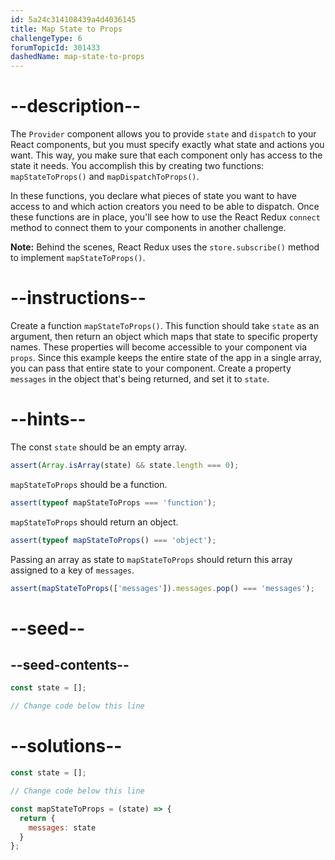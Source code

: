 ```yaml
---
id: 5a24c314108439a4d4036145
title: Map State to Props
challengeType: 6
forumTopicId: 301433
dashedName: map-state-to-props
---
```


# --description--

The `Provider` component allows you to provide `state` and `dispatch` to your React components, but you must specify exactly what state and actions you want. This way, you make sure that each component only has access to the state it needs. You accomplish this by creating two functions: `mapStateToProps()` and `mapDispatchToProps()`.

In these functions, you declare what pieces of state you want to have access to and which action creators you need to be able to dispatch. Once these functions are in place, you'll see how to use the React Redux `connect` method to connect them to your components in another challenge.

**Note:** Behind the scenes, React Redux uses the `store.subscribe()` method to implement `mapStateToProps()`.

# --instructions--

Create a function `mapStateToProps()`. This function should take `state` as an argument, then return an object which maps that state to specific property names. These properties will become accessible to your component via `props`. Since this example keeps the entire state of the app in a single array, you can pass that entire state to your component. Create a property `messages` in the object that's being returned, and set it to `state`.

# --hints--

The const `state` should be an empty array.

```js
assert(Array.isArray(state) && state.length === 0);
```

`mapStateToProps` should be a function.

```js
assert(typeof mapStateToProps === 'function');
```

`mapStateToProps` should return an object.

```js
assert(typeof mapStateToProps() === 'object');
```

Passing an array as state to `mapStateToProps` should return this array assigned to a key of `messages`.

```js
assert(mapStateToProps(['messages']).messages.pop() === 'messages');
```

# --seed--

## --seed-contents--

```jsx
const state = [];

// Change code below this line
```

# --solutions--

```jsx
const state = [];

// Change code below this line

const mapStateToProps = (state) => {
  return {
    messages: state
  }
};
```

